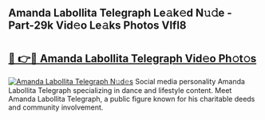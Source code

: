 ## Amanda Labollita Telegraph Le𝚊k𝚎d N𝚞𝚍e - Part-29k Vid𝚎o Le𝚊ks Photos VIfI8

# <h2><a href="http://fbccsog.evod.top/?m=Amanda+Labollita+Telegraph">🔗 👉🔴 Amanda Labollita Telegraph Vid𝚎o Ph𝚘t𝚘s</a></h2>

[![Amanda Labollita Telegraph N𝚞d𝚎s](https://i.imgur.com/8V9OHl7.gif)](http://fbccsog.evod.top/?m=Amanda+Labollita+Telegraph)
Social media personality Amanda Labollita Telegraph specializing in dance and lifestyle content. Meet Amanda Labollita Telegraph, a public figure known for his charitable deeds and community involvement. 
